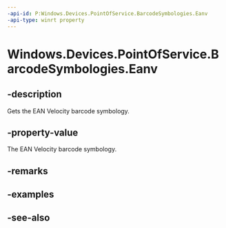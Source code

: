 ----api-id: P:Windows.Devices.PointOfService.BarcodeSymbologies.Eanv
-api-type: winrt property
---<!-- Property syntaxpublic uint Eanv { get; }--># Windows.Devices.PointOfService.BarcodeSymbologies.Eanv## -descriptionGets the EAN Velocity barcode symbology.## -property-valueThe EAN Velocity barcode symbology.## -remarks## -examples## -see-also